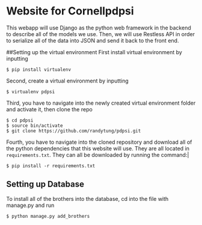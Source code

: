 # Website for Cornellpdpsi
This webapp will use Django as the python web framework in the backend to describe all of the models we use. Then, we will use Restless API in order to serialize all of the data into JSON and send it back to the front end. 

##Setting up the virtual environment
First install virtual environment by inputting
```
$ pip install virtualenv
```
Second, create a virtual environment by inputting 
```
$ virtualenv pdpsi
```

Third,  you have to navigate into the newly created virtual environment folder and activate it, then clone the repo
```
$ cd pdpsi
$ source bin/activate
$ git clone https://github.com/randytung/pdpsi.git
```
Fourth, you have to navigate into the cloned repository and download all of the python dependencies that this website will use. They are all located in ``requirements.txt``. They can all be downloaded by running the command:|
```
$ pip install -r requirements.txt
```

## Setting up Database
To install all of the brothers into the database, cd into the file with manage.py and run
```
$ python manage.py add_brothers
```




